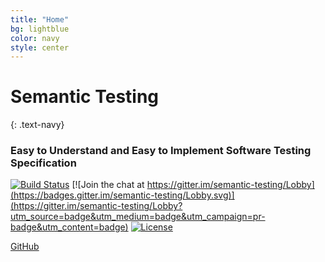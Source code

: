 ```yaml
---
title: "Home"
bg: lightblue
color: navy
style: center
---
```


# Semantic Testing
{: .text-navy}

<span class="fa-stack subtlecircle" style="font-size:100px; ">
    <i class="fa fa-circle fa-stack-2x text-navy"></i>
    <i class="fa fa-sort-amount-asc fa-stack-1x text-lightblue"></i>
</span>

### Easy to Understand and Easy to Implement Software Testing Specification

[![Build Status](https://travis-ci.org/testify-project/semantic-testing.github.io.svg?branch=master)](https://travis-ci.org/testify-project/semantic-testing.github.io)
[![Join the chat at https://gitter.im/semantic-testing/Lobby](https://badges.gitter.im/semantic-testing/Lobby.svg)](https://gitter.im/semantic-testing/Lobby?utm_source=badge&utm_medium=badge&utm_campaign=pr-badge&utm_content=badge)
[![License](https://img.shields.io/badge/Creative%20Commons-BY--SA-lightgrey.svg)](https://github.com/testify-project/semantic-testing.github.io/blob/master/LICENSE.md)

<span id="forkongithub">
  <a href="{{ site.source_link }}" class="bg-green">
    GitHub
  </a>
</span>

